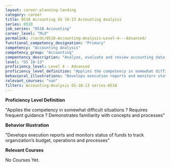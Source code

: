 ```yaml
---
layout: career-planning-landing
category: career
title: 0510 Accounting GS 10-13 Accounting Analysis
series: 0510
job_series: "0510 Accounting"
career_level: "Mid"
permalink: /cards/0510-Accounting-Analysis-Level-4---Advanced/
functional_competency_designation: "Primary"
competency: "Accounting Analysis"
competency_group: "Accounting"
compentency_description: "Analyze, evaluate and review accounting data and reports using business tools and applications, and performance metrics to provide recommendations"
level: "GS 10-13"
proficiency_level: Level 4 - Advanced
proficiency_level_definition: "Applies the competency in somewhat difficult situations ? Requires frequent guidance ? Demonstrates familiarity with concepts and processes"
behavioral_illustrations: "Develops execution reports and monitors status of funds to track organization’s budget, operations and processes"
relevant_courses: "nan"
filters: Accounting-Analysis GS-10-13 series-0510
---
```


<p><b>Proficiency Level Definition</b></p>
<p>"Applies the competency in somewhat difficult situations ? Requires frequent guidance ? Demonstrates familiarity with concepts and processes"</p>
<p><b>Behavior Illustration</b></p>
<p>"Develops execution reports and monitors status of funds to track organization’s budget, operations and processes"</p>
<p><b>Relevant Courses</b></p>
<div class="cfo-courses-outer"><div class="cfo-courses-inner">No Courses Yet.</div></div>

